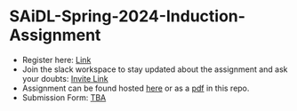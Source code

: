 # SAiDL-Spring-2024-Induction-Assignment

-   Register here: [Link](https://forms.gle/WixhqzGdo3ZjUww98)
-   Join the slack workspace to stay updated about the assignment and ask your doubts: [Invite Link](https://join.slack.com/t/saidl/shared_invite/zt-1rouauzsl-n_lhu3Y95ErkRLWpgZVx9A)
-   Assignment can be found hosted [here](https://docs.google.com/document/d/e/2PACX-1vTmQ7eZyTH3pj_-zCltx2FAtyJamcoKDp8ZgDfP-0STa-2PeZEkSWQQltk3Y79UW4X35Qpk7oiXqsDp/pub) or as a [pdf](https://github.com/SforAiDl/SAiDL-Spring-2024-Induction-Assignment/blob/main/Spring%20Assignment%202024.pdf) in this repo.
-   Submission Form: [TBA]()
